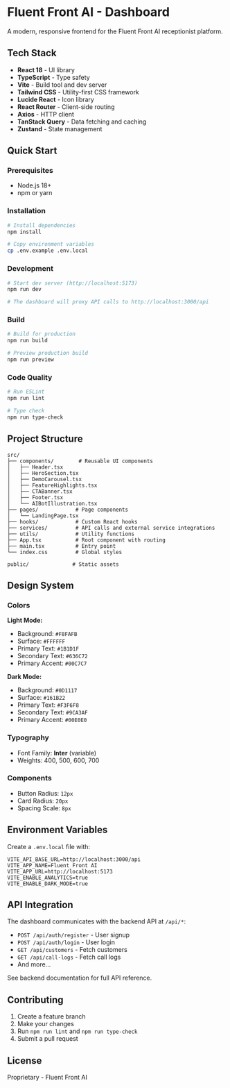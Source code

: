 # Fluent Front AI - Dashboard

A modern, responsive frontend for the Fluent Front AI receptionist platform.

## Tech Stack

- **React 18** - UI library
- **TypeScript** - Type safety
- **Vite** - Build tool and dev server
- **Tailwind CSS** - Utility-first CSS framework
- **Lucide React** - Icon library
- **React Router** - Client-side routing
- **Axios** - HTTP client
- **TanStack Query** - Data fetching and caching
- **Zustand** - State management

## Quick Start

### Prerequisites

- Node.js 18+
- npm or yarn

### Installation

```bash
# Install dependencies
npm install

# Copy environment variables
cp .env.example .env.local
```

### Development

```bash
# Start dev server (http://localhost:5173)
npm run dev

# The dashboard will proxy API calls to http://localhost:3000/api
```

### Build

```bash
# Build for production
npm run build

# Preview production build
npm run preview
```

### Code Quality

```bash
# Run ESLint
npm run lint

# Type check
npm run type-check
```

## Project Structure

```
src/
├── components/        # Reusable UI components
│   ├── Header.tsx
│   ├── HeroSection.tsx
│   ├── DemoCarousel.tsx
│   ├── FeatureHighlights.tsx
│   ├── CTABanner.tsx
│   ├── Footer.tsx
│   └── AIBotIllustration.tsx
├── pages/            # Page components
│   └── LandingPage.tsx
├── hooks/            # Custom React hooks
├── services/         # API calls and external service integrations
├── utils/            # Utility functions
├── App.tsx           # Root component with routing
├── main.tsx          # Entry point
└── index.css         # Global styles

public/              # Static assets
```

## Design System

### Colors

**Light Mode:**
- Background: `#F8FAFB`
- Surface: `#FFFFFF`
- Primary Text: `#1B1D1F`
- Secondary Text: `#636C72`
- Primary Accent: `#00C7C7`

**Dark Mode:**
- Background: `#0D1117`
- Surface: `#161B22`
- Primary Text: `#F3F6F8`
- Secondary Text: `#9CA3AF`
- Primary Accent: `#00E0E0`

### Typography

- Font Family: **Inter** (variable)
- Weights: 400, 500, 600, 700

### Components

- Button Radius: `12px`
- Card Radius: `20px`
- Spacing Scale: `8px`

## Environment Variables

Create a `.env.local` file with:

```env
VITE_API_BASE_URL=http://localhost:3000/api
VITE_APP_NAME=Fluent Front AI
VITE_APP_URL=http://localhost:5173
VITE_ENABLE_ANALYTICS=true
VITE_ENABLE_DARK_MODE=true
```

## API Integration

The dashboard communicates with the backend API at `/api/*`:

- `POST /api/auth/register` - User signup
- `POST /api/auth/login` - User login
- `GET /api/customers` - Fetch customers
- `GET /api/call-logs` - Fetch call logs
- And more...

See backend documentation for full API reference.

## Contributing

1. Create a feature branch
2. Make your changes
3. Run `npm run lint` and `npm run type-check`
4. Submit a pull request

## License

Proprietary - Fluent Front AI
